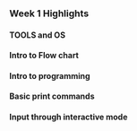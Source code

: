 ### Week 1 Highlights

#### TOOLS and OS
#### Intro to Flow chart
#### Intro to programming
#### Basic print commands
#### Input through interactive mode

